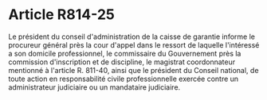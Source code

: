 # Article R814-25

Le président du conseil d'administration de la caisse de garantie informe le procureur général près la cour d'appel dans le ressort de laquelle l'intéressé a son domicile professionnel, le commissaire du Gouvernement près la commission d'inscription et de discipline, le magistrat coordonnateur mentionné à l'article R. 811-40, ainsi que le président du Conseil national, de toute action en responsabilité civile professionnelle exercée contre un administrateur judiciaire ou un mandataire judiciaire.
